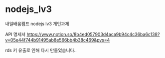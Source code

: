 # nodejs_lv3
내일배움캠프 nodejs lv3 개인과제

API 명세서
https://www.notion.so/8b4ed057903d4aca9b94c4c36ba6c138?v=05e44f744b91495ab8e566bb4b38c469&pvs=4

rds 키 유출로 인해 다시 만들었습니다..
